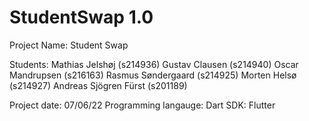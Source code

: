 # StudentSwap 1.0
Project Name: Student Swap

Students:
Mathias Jelshøj (s214936)
Gustav Clausen (s214940)
Oscar Mandrupsen (s216163)
Rasmus Søndergaard (s214925)
Morten Helsø (s214927)
Andreas Sjögren Fürst (s201189)

Project date: 07/06/22
Programming langauge: Dart
SDK: Flutter
